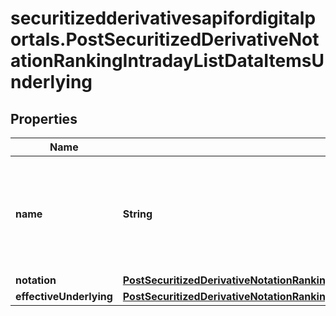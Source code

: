 # securitizedderivativesapifordigitalportals.PostSecuritizedDerivativeNotationRankingIntradayListDataItemsUnderlying

## Properties

Name | Type | Description | Notes
------------ | ------------- | ------------- | -------------
**name** | **String** | Name of the underlying, provided also if there is no notation for the underlying. | [optional] 
**notation** | [**PostSecuritizedDerivativeNotationRankingIntradayListDataItemsUnderlyingNotation**](PostSecuritizedDerivativeNotationRankingIntradayListDataItemsUnderlyingNotation.md) |  | [optional] 
**effectiveUnderlying** | [**PostSecuritizedDerivativeNotationRankingIntradayListDataItemsUnderlyingEffectiveUnderlying**](PostSecuritizedDerivativeNotationRankingIntradayListDataItemsUnderlyingEffectiveUnderlying.md) |  | [optional] 


